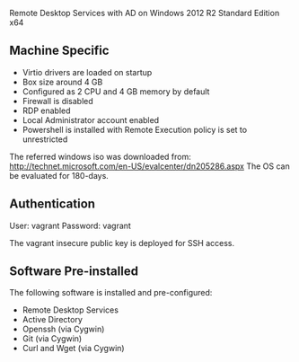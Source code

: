 Remote Desktop Services with AD on Windows 2012 R2 Standard Edition x64

Machine Specific
----------------

* Virtio drivers are loaded on startup
* Box size around 4 GB
* Configured as 2 CPU and 4 GB memory by default
* Firewall is disabled
* RDP enabled
* Local Administrator account enabled
* Powershell is installed with Remote Execution policy is set to
  unrestricted

The referred windows iso was downloaded from:
http://technet.microsoft.com/en-US/evalcenter/dn205286.aspx The OS can be
evaluated for 180-days.

Authentication
--------------
User: vagrant
Password: vagrant

The vagrant insecure public key is deployed for SSH access.

Software Pre-installed
----------------------
The following software is installed and pre-configured:

* Remote Desktop Services
* Active Directory
* Openssh (via Cygwin)
* Git (via Cygwin)
* Curl and Wget (via Cygwin)



